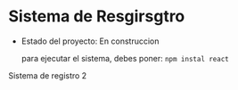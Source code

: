 <h1> Sistema de Resgirsgtro</h1>

- Estado del proyecto: En construccion  

  para ejecutar el sistema, debes poner:
  ```npm instal react```


Sistema de registro 2
